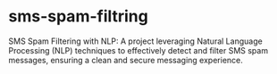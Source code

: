 # sms-spam-filtring
SMS Spam Filtering with NLP: A project leveraging Natural Language Processing (NLP) techniques to effectively detect and filter SMS spam messages, ensuring a clean and secure messaging experience.
